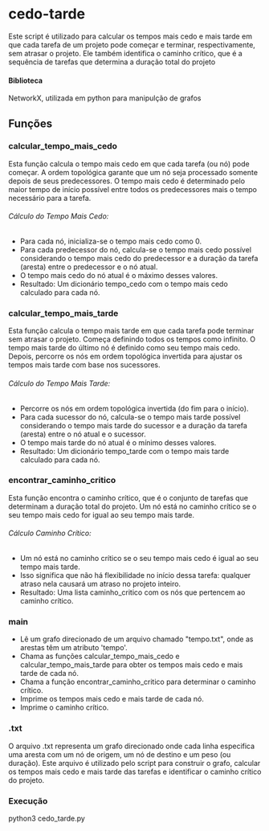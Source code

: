# cedo-tarde
Este script é utilizado para calcular os tempos mais cedo e mais tarde em que cada tarefa de um projeto pode começar e terminar, respectivamente, sem atrasar o projeto. 
Ele também identifica o caminho crítico, que é a sequência de tarefas que determina a duração total do projeto
#### Biblioteca 
NetworkX, utilizada em python para manipulção de grafos 





## Funções 

### calcular_tempo_mais_cedo
Esta função calcula o tempo mais cedo em que cada tarefa (ou nó) pode começar.
A ordem topológica garante que um nó seja processado somente depois de seus predecessores.
O tempo mais cedo é determinado pelo maior tempo de início possível entre todos os predecessores mais o tempo necessário para a tarefa.
###### Cálculo do Tempo Mais Cedo:
- Para cada nó, inicializa-se o tempo mais cedo como 0.
- Para cada predecessor do nó, calcula-se o tempo mais cedo possível considerando o tempo mais cedo do predecessor e a duração da tarefa (aresta) entre o predecessor e o nó atual.
- O tempo mais cedo do nó atual é o máximo desses valores.
- Resultado: Um dicionário tempo_cedo com o tempo mais cedo calculado para cada nó.

### calcular_tempo_mais_tarde
Esta função calcula o tempo mais tarde em que cada tarefa pode terminar sem atrasar o projeto. 
Começa definindo todos os tempos como infinito. O tempo mais tarde do último nó é definido como seu tempo mais cedo. 
Depois, percorre os nós em ordem topológica invertida para ajustar os tempos mais tarde com base nos sucessores.
###### Cálculo do Tempo Mais Tarde:
- Percorre os nós em ordem topológica invertida (do fim para o início).
- Para cada sucessor do nó, calcula-se o tempo mais tarde possível considerando o tempo mais tarde do sucessor e a duração da tarefa (aresta) entre o nó atual e o sucessor.
- O tempo mais tarde do nó atual é o mínimo desses valores.
- Resultado: Um dicionário tempo_tarde com o tempo mais tarde calculado para cada nó.

### encontrar_caminho_critico
Esta função encontra o caminho crítico, que é o conjunto de tarefas que determinam a duração total do projeto. 
Um nó está no caminho crítico se o seu tempo mais cedo for igual ao seu tempo mais tarde.
###### Cálculo Caminho Crítico:
- Um nó está no caminho crítico se o seu tempo mais cedo é igual ao seu tempo mais tarde.
- Isso significa que não há flexibilidade no início dessa tarefa: qualquer atraso nela causará um atraso no projeto inteiro.
- Resultado: Uma lista caminho_critico com os nós que pertencem ao caminho crítico.
### main
- Lê um grafo direcionado de um arquivo chamado "tempo.txt", onde as arestas têm um atributo 'tempo'.
- Chama as funções calcular_tempo_mais_cedo e calcular_tempo_mais_tarde para obter os tempos mais cedo e mais tarde de cada nó.
- Chama a função encontrar_caminho_critico para determinar o caminho crítico.
- Imprime os tempos mais cedo e mais tarde de cada nó.
- Imprime o caminho crítico.


### .txt
O arquivo .txt representa um grafo direcionado onde cada linha especifica uma aresta com um nó de origem, um nó de destino e um peso (ou duração). Este arquivo é utilizado pelo script para construir o grafo, calcular os tempos mais cedo e mais tarde das tarefas e identificar o caminho crítico do projeto.

### Execução


python3 cedo_tarde.py



